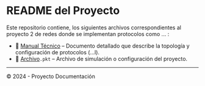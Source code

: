 # README del Proyecto

Este repositorio contiene, los siguientes archivos correspondientes al proyecto 2 de redes donde se implementan protocolos como ... :

- 📄 [Manual Técnico](./Tecnico.md) – Documento detallado que describe la topología y configuración de protocolos (...l).
- 📁 [Archivo](./Proyecto_2_16.pkt)`.pkt` – Archivo de simulación o configuración del proyecto.

---
© 2024 - Proyecto Documentación

